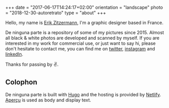 +++
date = "2017-06-17T14:24:17+02:00"
orientation = "landscape"
photo = "2018-12-30-autoretrato"
type = "about"
+++

Hello, my name is [Erik Zitzermann](https://erikzitzermann.com/), I'm a graphic designer based in France.

De ninguna parte is a repository of some of my pictures since 2015. Almost all black & white photos are developed and scanned by myself. If you are interested in my work for commercial use, or just want to say hi, please don't hesitate to contact me, you can find me on [twitter](https://twitter.com/erikzitzermann), [instagram](https://www.instagram.com/peleco/) and [linkedIn](https://www.linkedin.com/in/ezitzermann/).

Thanks for passing by :v:.


Colophon
--

De ninguna parte is built with [Hugo](https://gohugo.io/) and the hosting is provided by [Netlify](https://www.netlify.com/).
[Aperçu](https://www.colophon-foundry.org/typefaces/apercu/) is used as body and display text.
